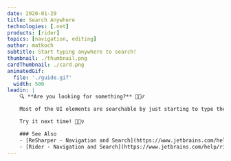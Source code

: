 ```yaml
---
date: 2020-01-29
title: Search Anywhere
technologies: [.net]
products: [rider]
topics: [navigation, editing]
author: matkoch
subtitle: Start typing anywhere to search!
thumbnail: ./thumbnail.png
cardThumbnail: ./card.png
animatedGif:
  file: './guide.gif'
  width: 500
leadin: |
    🔍 **Are you looking for something?** 🤷🏻‍♂️

    Most of the UI elements are searchable by just starting to type the search term. This includes the solution explorer, recent files popup, find usages window and many more.<!--more--> Using the arrow keys we can navigate through the filtered result set.

    Try it next time!️️️ 🕵🏻‍♀️

    ### See Also
    - [ReSharper - Navigation and Search](https://www.jetbrains.com/help/resharper/Navigation_and_Search__Index.html)
    - [Rider - Navigation and Search](https://www.jetbrains.com/help/rider/Navigation_and_Search__Index.html)
---
```

